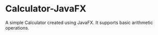 
# Calculator-JavaFX
A simple Calculator created using JavaFX.
It supports basic arithmetic operations.



